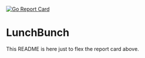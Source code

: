 [![Go Report Card](https://goreportcard.com/badge/gojp/goreportcard)](https://goreportcard.com/report/gojp/goreportcard)

# LunchBunch

This README is here just to flex the report card above.